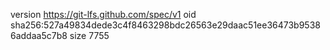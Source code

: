version https://git-lfs.github.com/spec/v1
oid sha256:527a49834dede3c4f8463298bdc26563e29daac51ee36473b95386addaa5c7b8
size 7755
